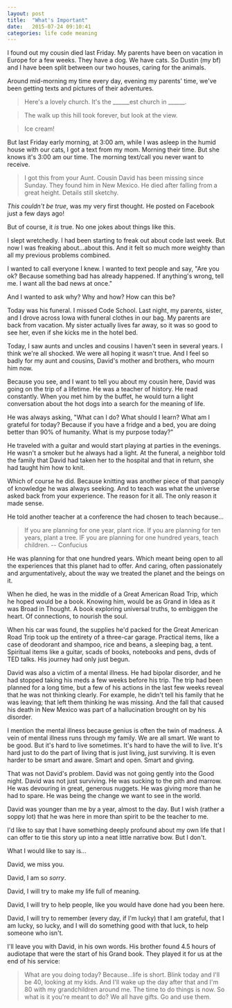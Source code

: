 ```yaml
---
layout: post
title:  "What's Important"
date:   2015-07-24 09:10:41
categories: life code meaning
---
```


I found out my cousin died last Friday.  My parents have been on vacation in Europe for a few weeks.  They have a dog.  We have cats.  So Dustin (my bf) and I have been split between our two houses, caring for the animals.

Around mid-morning my time every day, evening my parents' time, we've been getting texts and pictures of their adventures.

>Here's a lovely church.  It's the ______est church in ______.

>The walk up this hill took forever, but look at the view.

>Ice cream!

But last Friday early morning, at 3:00 am, while I was asleep in the humid house with our cats, I got a text from my mom.  Morning their time.  But she knows it's 3:00 am our time.  The morning text/call you never want to receive.

>I got this from your Aunt.  Cousin David has been missing since Sunday.  They found him in New Mexico.  He died after falling from a great height.  Details still sketchy.

*This couldn't be true*, was my very first thought. He posted on Facebook just a few days ago!

But of course, it *is* true.  No one jokes about things like this.

I slept wretchedly.  I had been starting to freak out about code last week.  But now I was freaking about...about this.  And it felt so much more weighty than all my previous problems combined.

I wanted to call everyone I knew.  I wanted to text people and say, "Are you ok?  Because something bad has already happened.  If anything's wrong, tell me.  I want all the bad news at once."

And I wanted to ask why?  Why and how?  How can this be?

Today was his funeral.  I missed Code School.  Last night, my parents, sister, and I drove across Iowa with funeral clothes in our bag.  My parents are back from vacation.  My sister actually lives far away, so it was so good to see her, even if she kicks me in the hotel bed.

Today, I saw aunts and uncles and cousins I haven't seen in several years.  I think we're all shocked.  We were all hoping it wasn't true.  And I feel so badly for my aunt and cousins, David's mother and brothers, who mourn him now.

Because you see, and I want to tell you about my cousin here, David was going on the trip of a lifetime. He was a teacher of history.  He read constantly.  When you met him by the buffet, he would turn a light conversation about the hot dogs into a search for the meaning of life.

He was always asking, "What can I do?  What should I learn?  What am I grateful for today?  Because if you have a fridge and a bed, you are doing better than 90% of humanity.  What is my purpose today?"

He traveled with a guitar and would start playing at parties in the evenings.  He wasn't a smoker but he always had a light.  At the funeral, a neighbor told the family that David had taken her to the hospital and that in return, she had taught him how to knit.

Which of course he did.  Because knitting was another piece of that panoply of knowledge he was always seeking.  And to teach was what the universe asked back from your experience.  The reason for it all.  The only reason it made sense.

He told another teacher at a conference the had chosen to teach because...
> If you are planning for one year, plant rice.
> If you are planning for ten years, plant a tree.
> IF you are planning for one hundred years, teach children.
> -- Confucius

He was planning for that one hundred years. Which meant being open to all the experiences that this planet had to offer.  And caring, often passionately and argumentatively, about the way we treated the planet and the beings on it.

When he died, he was in the middle of a Great American Road Trip, which he hoped would be a book.  Knowing him, would be as Grand in Idea as it was Broad in Thought.  A book exploring universal truths, to embiggen the heart. Of connections, to nourish the soul.

When his car was found, the supplies he'd packed for the Great American Road Trip took up the entirety of a three-car garage.  Practical items, like a case of deodorant and shampoo, rice and beans, a sleeping bag, a tent.  Spiritual items like a guitar, scads of books, notebooks and pens, dvds of TED talks.  His journey had only just begun.

David was also a victim of a mental illness.  He had bipolar disorder, and he had stopped taking his meds a few weeks before his trip.  The trip had been planned for a long time, but a few of his actions in the last few weeks reveal that he was not thinking clearly.  For example, he didn't tell his family that he was leaving; that left them thinking he was missing.  And the fall that caused his death in New Mexico was part of a hallucination brought on by his disorder.

I mention the mental illness because genius is often the twin of madness.  A vein of mental illness runs through my family.  We are all smart.  We want to be good.  But it's hard to live sometimes.  It's hard to have the will to live.  It's hard just to do the part of living that is just living, just surviving.  It is even harder to be smart and aware.  Smart and open.  Smart and giving.

That was not David's problem.  David was not going gently into the Good night.  David was not just surviving.  He was sucking to the pith and marrow.  He was devouring in great, generous nuggets.  He was giving more than he had to spare.  He was being the change we want to see in the world.

David was younger than me by a year, almost to the day.  But I wish (rather a soppy lot) that he was here in more than spirit to be the teacher to me.

I'd like to say that I have something deeply profound about my own life that I can offer to tie this story up into a neat little narrative bow.  But I don't.

What I would like to say is...

David, we miss you.

David, I am so _sorry_.

David, I will try to make my life full of meaning.

David, I will try to help people, like you would have done had you been here.

David, I will try to remember (every day, if I'm lucky) that I am grateful, that I am lucky, so lucky, and I will do something good with that luck, to help someone who isn't.

I'll leave you with David, in his own words.  His brother found 4.5 hours of audiotape that were the start of his Grand book.  They played it for us at the end of his service:

>What are you doing today?  Because...life is short.  Blink today and I'll be 40, looking at my kids.  And I'll wake up the day after that and I'm 80 with my grandchildren around me.  The time to do things is now.  So what is it you're meant to do?  We all have gifts.  Go and use them.